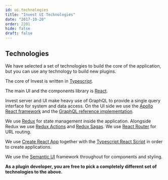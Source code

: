```yaml
---
id: ui.technologies
title: "Invest UI Technologies"
date: "2017-10-20"
order: 2201
hide: false
draft: false
---
```


## Technologies 

We have selected a set of technologies to build the core of the application, but you can use any technology to build new plugins. 

The core of Invest is written in [Typescript](http://typescript.io).

The main UI and the components library is [React](http://react.io).

Invest server and UI make heavy use of GraphQL to provide a single query interface for system and data access. On the UI side we use the [Apollo React framework](https://www.apollographql.com/) and the [GraphQL reference implementation](http://graphql.github.io/graphql-js). 

We use [Redux](https://redux.js.org) for state management inside the application. Alongside Redux we use [Redux Actions](https://github.com/reduxactions/redux-actions) and [Redux Sagas](https://redux-saga.js.org/). We use [React Router](https://reacttraining.com/react-router/) for URL routing.

We use [Create React App](https://github.com/facebookincubator/create-react-app) together with the [Typescript React Script](https://github.com/Microsoft/TypeScript-React-Starter) in order to create applications.

We use the [Semantic UI](https://react.semantic-ui.com/introduction) framework throughout for components and styling.

**As a plugin developer, you are free to pick a completely different set of technologies to the above.**